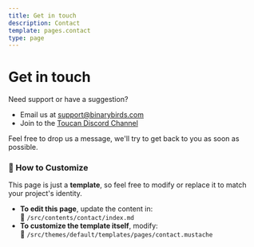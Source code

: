 ```yaml
---
title: Get in touch
description: Contact
template: pages.contact
type: page
---
```


# Get in touch

Need support or have a suggestion?

- Email us at <support@binarybirds.com>
- Join to the [Toucan Discord Channel](https://discord.gg/jarZNtGppQ)

Feel free to drop us a message, we'll try to get back to you as soon as possible.

### 🚀 How to Customize

This page is just a **template**, so feel free to modify or replace it to match your project's identity.

- **To edit this page**, update the content in:  
  📂 `/src/contents/contact/index.md`
- **To customize the template itself**, modify:  
  📂 `/src/themes/default/templates/pages/contact.mustache`
